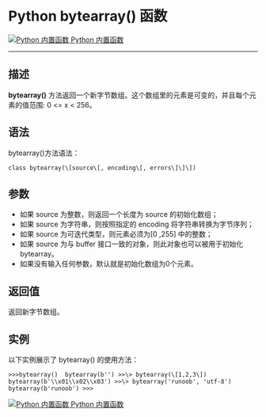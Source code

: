 Python bytearray() 函数
=====================

 [![Python 内置函数](../images/up.gif) Python 内置函数](python-built-in-functions.html)

* * *

描述
--

**bytearray()** 方法返回一个新字节数组。这个数组里的元素是可变的，并且每个元素的值范围: 0 <= x < 256。

语法
--

bytearray()方法语法：
```
class bytearray(\[source\[, encoding\[, errors\]\]\])
```
参数
--

*   如果 source 为整数，则返回一个长度为 source 的初始化数组；
*   如果 source 为字符串，则按照指定的 encoding 将字符串转换为字节序列；
*   如果 source 为可迭代类型，则元素必须为\[0 ,255\] 中的整数；
*   如果 source 为与 buffer 接口一致的对象，则此对象也可以被用于初始化 bytearray。
*   如果没有输入任何参数，默认就是初始化数组为0个元素。

返回值
---

返回新字节数组。

实例
--

以下实例展示了 bytearray() 的使用方法：
```
>>>bytearray()  bytearray(b'') >>\> bytearray(\[1,2,3\])  bytearray(b'\\x01\\x02\\x03') >>\> bytearray('runoob', 'utf-8')  bytearray(b'runoob') >>>
```
 [![Python 内置函数](../images/up.gif) Python 内置函数](python-built-in-functions.html)